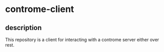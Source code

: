 # controme-client

## description
This repository is a client for interacting with a controme server either over rest.
